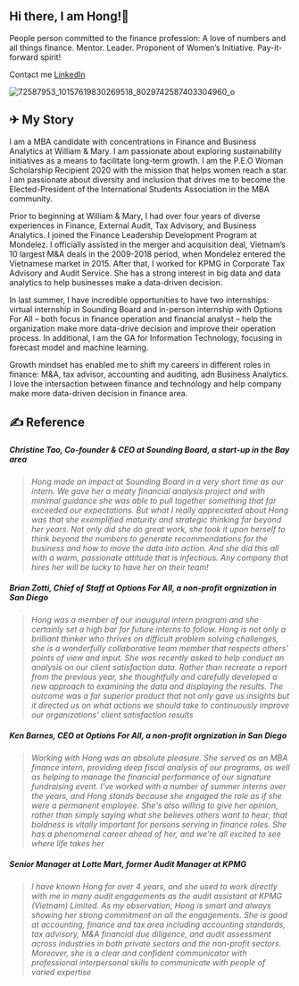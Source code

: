 ## Hi there, I am Hong!👋
People person committed to the finance profession: A love of numbers and all things finance. Mentor. Leader. Proponent of Women’s Initiative. Pay-it-forward spirit!

Contact me [LinkedIn](https://www.linkedin.com/in/hongdoan/)

![72587953_10157619830269518_8029742587403304960_o](https://user-images.githubusercontent.com/70985552/105918411-e0f02380-6001-11eb-8a12-730123a5cf1b.jpg)

## ✈ My Story
I am a MBA candidate with concentrations in Finance and Business Analytics at William & Mary. I am passionate about exploring sustainability initiatives as a means to facilitate long-term growth. I am the P.E.O Woman Scholarship Recipient 2020 with the mission that helps women reach a star. I am passionate about diversity and inclusion that drives me to become the Elected-President of the International Students Association in the MBA community.

Prior to beginning at William & Mary, I had over four years of diverse experiences in Finance, External Audit, Tax Advisory, and Business Analytics. I joined the Finance Leadership Development Program at Mondelez. I officially assisted in the merger and acquisition deal, Vietnam’s 10 largest M&A deals in the 2009-2018 period, when Mondelez entered the Vietnamese market in 2015. After that, I worked for KPMG in Corporate Tax Advisory and Audit Service. She has a strong interest in big data and data analytics to help businesses make a data-driven decision. 

In last summer, I have incredible opportunities to have two internships: virtual internship in Sounding Board and in-person internship with Options For All – both focus in finance operation and financial analyst – help the organization make more data-drive decision and improve their operation process. In additional, I am the GA for Information Technology, focusing in forecast model and machine learning.  

Growth mindset has enabled me to shift my careers in different roles in finance: M&A, tax advisor, accounting and auditing, adn Business Analytics. I love the intersaction between finance and technology and help company make more data-driven decision in finance area. 
## ✍ Reference

##### Christine Tao, Co-founder & CEO at Sounding Board, a start-up in the Bay area
>*Hong made an impact at Sounding Board in a very short time as our intern. We gave her a meaty financial analysis project and with minimal guidance she was able to pull together something that far exceeded our expectations. But what I really appreciated about Hong was that she exemplified maturity and strategic thinking far beyond her years. Not only did she do great work, she took it upon herself to think beyond the numbers to generate recommendations for the business and how to move the data into action. And she did this all with a warm, passionate attitude that is infectious. Any company that hires her will be lucky to have her on their team!*
##### Brian Zotti, Chief of Staff at Options For All, a non-profit orgnization in San Diego
>*Hong was a member of our inaugural intern program and she certainly set a high bar for future interns to follow. Hong is not only a brilliant thinker who thrives on difficult problem solving challenges, she is a wonderfully collaborative team member that respects others' points of view and input. She was recently asked to help conduct an analysis on our client satisfaction data. Rather than recreate a report from the previous year, she thoughtfully and carefully developed a new approach to examining the data and displaying the results. The outcome was a far superior product that not only gave us insights but it directed us on what actions we should take to continuously improve our organizations' client satisfaction results*
##### Ken Barnes, CEO at Options For All, a non-profit orgnization in San Diego
>*Working with Hong was an absolute pleasure. She served as an MBA finance intern, providing deep fiscal analysis of our programs, as well as helping to manage the financial performance of our signature fundraising event. I've worked with a number of summer interns over the years, and Hong stands because she engaged the role as if she were a permanent employee. She's also willing to give her opinion, rather than simply saying what she believes others want to hear; that boldness is vitally important for persons serving in finance roles. She has a phenomenal career ahead of her, and we're all excited to see where life takes her*
##### Senior Manager at Lotte Mart, former Audit Manager at KPMG
>*I have known Hong for over 4 years, and she used to work directly with me in many audit engagements as the audit assistant at KPMG (Vietnam) Limited. As my observation, Hong is smart and always showing her strong commitment on all the engagements. She is good at accounting, finance and tax area including accounting standards, tax advisory, M&A financial due diligence, and audit assessment across industries in both private sectors and the non-profit sectors. Moreover, she is a clear and confident communicator with professional interpersonal skills to communicate with people of varied expertise*

